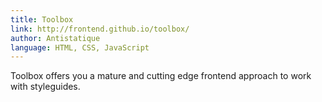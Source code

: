 ```yaml
---
title: Toolbox
link: http://frontend.github.io/toolbox/
author: Antistatique
language: HTML, CSS, JavaScript
---
```


Toolbox offers you a mature and cutting edge frontend approach to work with styleguides.
